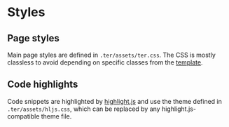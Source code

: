# Styles

## Page styles

Main page styles are defined in `.ter/assets/ter.css`. The CSS is mostly
classless to avoid depending on specific classes from the
[template](templates.md).

## Code highlights

Code snippets are highlighted by [highlight.js](https://highlightjs.org) and use
the theme defined in `.ter/assets/hljs.css`, which can be replaced by any
highlight.js-compatible theme file.
